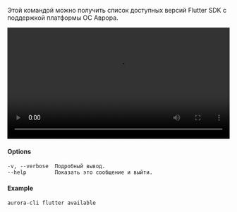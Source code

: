 Этой командой можно получить список доступных версий Flutter SDK с поддержкой платформы ОС Аврора.

<video width="100%" controls>
  <source src="../../../videos/flutter_available.mp4" type="video/mp4">
</video>

#### Options

```shell
-v, --verbose  Подробный вывод.
--help         Показать это сообщение и выйти.
```

#### Example

```shell
aurora-cli flutter available
```

